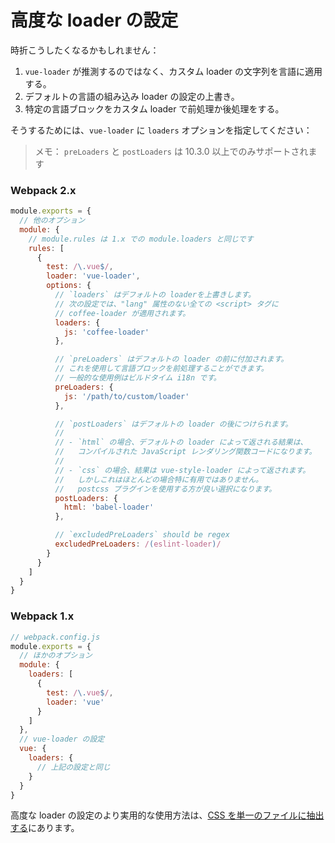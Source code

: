 # 高度な loader の設定

時折こうしたくなるかもしれません：

1. `vue-loader` が推測するのではなく、カスタム loader の文字列を言語に適用する。
2. デフォルトの言語の組み込み loader の設定の上書き。
3. 特定の言語ブロックをカスタム loader で前処理か後処理をする。

そうするためには、`vue-loader` に `loaders` オプションを指定してください：

> メモ： `preLoaders` と `postLoaders` は 10.3.0 以上でのみサポートされます

### Webpack 2.x

``` js
module.exports = {
  // 他のオプション
  module: {
    // module.rules は 1.x での module.loaders と同じです
    rules: [
      {
        test: /\.vue$/,
        loader: 'vue-loader',
        options: {
          // `loaders` はデフォルトの loaderを上書きします。
          // 次の設定では、"lang" 属性のない全ての <script> タグに
          // coffee-loader が適用されます。
          loaders: {
            js: 'coffee-loader'
          },

          // `preLoaders` はデフォルトの loader の前に付加されます。
          // これを使用して言語ブロックを前処理することができます。
          // 一般的な使用例はビルドタイム i18n です。
          preLoaders: {
            js: '/path/to/custom/loader'
          },

          // `postLoaders` はデフォルトの loader の後につけられます。
          //
          // - `html` の場合、デフォルトの loader によって返される結果は、
          //   コンパイルされた JavaScript レンダリング関数コードになります。
          //
          // - `css` の場合、結果は vue-style-loader によって返されます。
          //   しかしこれはほとんどの場合特に有用ではありません。
          //   postcss プラグインを使用する方が良い選択になります。
          postLoaders: {
            html: 'babel-loader'
          },

          // `excludedPreLoaders` should be regex
          excludedPreLoaders: /(eslint-loader)/
        }
      }
    ]
  }
}
```

### Webpack 1.x

``` js
// webpack.config.js
module.exports = {
  // ほかのオプション
  module: {
    loaders: [
      {
        test: /\.vue$/,
        loader: 'vue'
      }
    ]
  },
  // vue-loader の設定
  vue: {
    loaders: {
      // 上記の設定と同じ
    }
  }
}
```

高度な loader の設定のより実用的な使用方法は、[CSS を単一のファイルに抽出する](./expression-css.md)にあります。
